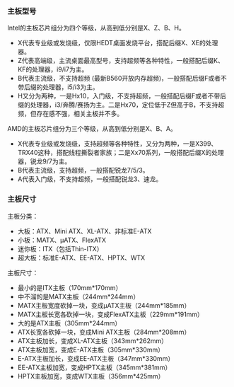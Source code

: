 ### 主板型号
Intel的主板芯片组分为四个等级，从高到低分别是X、Z、B、H。
* X代表专业级或发烧级，仅限HEDT桌面发烧平台，搭配后缀X、XE的处理器。
* Z代表高端级，主流桌面最高型号，支持超频等各种特性，一般搭配后缀K、KF的处理器，i9/i7为主。
* B代表主流级，不支持超频 (最新B560开放内存超频)，一般搭配后缀F或者不带后缀的处理器，i5/i3为主。
* H又分为两种，一是Hx10，入门级，不支持超频，一般搭配后缀F或者不带后缀的处理器，i3/奔腾/赛扬为主。二是Hx70，定位低于Z但高于B，不支持超频，但存在感不强，相关主板并不多。

AMD的主板芯片组分为三个等级，从高到低分别是X、B、A。
* X代表专业级或发烧级，支持超频等各种特性，又分为两种，一是X399、TRX40这种，搭配线程撕裂者家族；二是Xx70系列，一般搭配后缀X的处理器，锐龙9/7为主。
* B代表主流级，支持超频，一般搭配锐龙7/5/3。
* A代表入门级，不支持超频，一般搭配锐龙3、速龙。

### 主板尺寸
主板分类：
* 大板：ATX、Mini ATX、XL-ATX、非标准E-ATX
* 小板：MATX、μATX、FlexATX
* 迷你板：ITX（包括Thin-ITX）
* 超大板：标准E-ATX、EE-ATX、HPTX、WTX

主板尺寸：
* 最小的是ITX主板（170mm*170mm）
* 中不溜的是MATX主板（244mm*244mm）
* MATX主板宽度砍掉一块，变成μATX主板（244mm*185mm）
* MATX主板长宽各砍掉一块，变成FlexATX主板（229mm*191mm）
* 大的是ATX主板（305mm*244mm）
* ATX长宽各砍掉一块，变成Mini ATX主板（284mm*208mm）
* ATX主板加长，变成XL-ATX主板（343mm*262mm）
* ATX主板加宽，变成E-ATX主板（305mm*330mm）
* E-ATX主板加长，变成EE-ATX主板（347mm*330mm）
* EE-ATX主板加宽，变成HPTX主板（345mm*381mm）
* HPTX主板加宽，变成WTX主板（356mm*425mm）